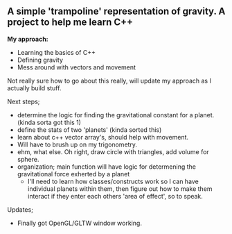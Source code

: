 ## A simple 'trampoline' representation of gravity. A project to help me learn C++

**My approach:**
- Learning the basics of C++
- Defining gravity
- Mess around with vectors and movement

Not really sure how to go about this really, will update my approach as I actually build stuff.

Next steps;
- determine the logic for finding the gravitational constant for a planet. (kinda sorta got this 1)
- define the stats of two 'planets' (kinda sorted this)
- learn about c++ vector array's, should help with movement.
- Will have to brush up on my trigonometry.
- ehm, what else. Oh right, draw circle with triangles, add volume for sphere. 
- organization; main function will have logic for determening the gravitational force exherted by a planet
    - I'll need to learn how classes/constructs work so I can have individual planets within them, then figure out how to make them interact if they enter each others 'area of effect', so to speak.

Updates;
- Finally got OpenGL/GLTW window working.
